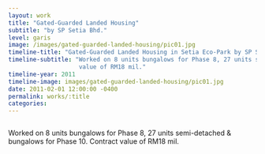 ```yaml
---
layout: work
title: "Gated-Guarded Landed Housing"
subtitle: "by SP Setia Bhd."
level: garis
image: /images/gated-guarded-landed-housing/pic01.jpg
timeline-title: "Gated-Guarded Landed Housing in Setia Eco-Park by SP Setia Bhd."
timeline-subtitle: "Worked on 8 units bungalows for Phase 8, 27 units semi-detached & bungalows for Phase 10. Contract
                    value of RM18 mil."
timeline-year: 2011
timeline-image: images/gated-guarded-landed-housing/pic01.jpg
date: 2011-02-01 12:00:00 -0400
permalink: works/:title
categories: 
---
```


<section>
  <div class="row">
    <div class="8u 12u$(medium)">
      <span class="image fit"><img src="{{ site.baseurl }}/images/gated-guarded-landed-housing/pic01.jpg" alt="" /></span>
    </div>
    <div class="4u$ 12u$(medium) important(medium)">
      <p>
        Worked on 8 units bungalows for Phase 8, 27 units semi-detached & bungalows for Phase 10. Contract value of 
        RM18 mil.
      </p>
    </div>
  </div>
</section>